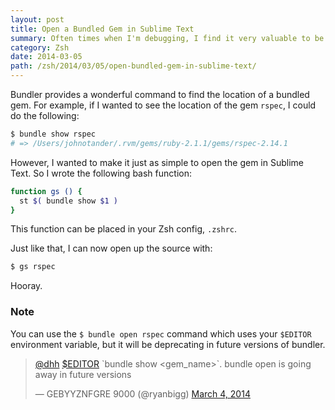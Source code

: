 ```yaml
---
layout: post
title: Open a Bundled Gem in Sublime Text
summary: Often times when I'm debugging, I find it very valuable to be able to quickly open up a gem that I'm using and read the source. Now it's just a simple command.
category: Zsh
date: 2014-03-05
path: /zsh/2014/03/05/open-bundled-gem-in-sublime-text/
---
```


Bundler provides a wonderful command to find the location of a bundled gem. For example, if I wanted to see the location of the gem `rspec`, I could do the following:

```bash
$ bundle show rspec
# => /Users/johnotander/.rvm/gems/ruby-2.1.1/gems/rspec-2.14.1
```

However, I wanted to make it just as simple to open the gem in Sublime Text. So I wrote the following bash function:

```bash
function gs () {
  st $( bundle show $1 )
}
```

This function can be placed in your Zsh config, `.zshrc`.

Just like that, I can now open up the source with:

```bash
$ gs rspec
```

Hooray.

### Note

You can use the `$ bundle open rspec` command which uses your `$EDITOR` environment variable, but it will be deprecating in future versions of bundler.

<blockquote class="twitter-tweet" lang="en"><p><a href="https://twitter.com/dhh">@dhh</a> <a href="https://twitter.com/search?q=%24EDITOR&amp;src=ctag">$EDITOR</a> `bundle show &lt;gem_name&gt;`. bundle open is going away in future versions</p>&mdash; GEBYYZNFGRE 9000 (@ryanbigg) <a href="https://twitter.com/ryanbigg/statuses/440856311790841856">March 4, 2014</a></blockquote>
<script async src="//platform.twitter.com/widgets.js" charset="utf-8"></script>
